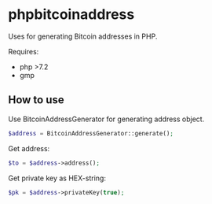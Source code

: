 phpbitcoinaddress
=====
Uses for generating Bitcoin addresses in PHP.

Requires:
* php >7.2
* gmp

## How to use
Use BitcoinAddressGenerator for generating address object.
```php
$address = BitcoinAddressGenerator::generate();
```
Get address:
```php
$to = $address->address();
```
Get private key as HEX-string:
```php
$pk = $address->privateKey(true);
```